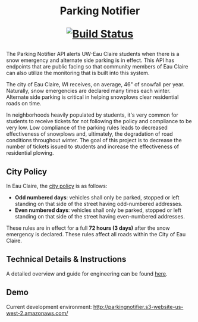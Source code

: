 <h1 align="center">
Parking Notifier

[![Build Status](https://travis-ci.com/clearwater-labs/parkingNotifier.svg?branch=dev)](https://travis-ci.com/clearwater-labs/parkingNotifier)

</h1>

The Parking Notifier API alerts UW-Eau Claire students when there is a snow emergency and alternate side parking is in effect. This API has endpoints that are public facing so that community members of Eau Claire can also utilize the monitoring that is built into this system.

The city of Eau Claire, WI receives, on average, 46" of snowfall per year. Naturally, snow emergencies are declared many times each winter. Alternate side parking is critical in helping snowplows clear residential roads on time.

In neighborhoods heavily populated by students, it's very common for students to receive tickets for not following the policy and compliance to be very low. Low compliance of the parking rules leads to decreased effectiveness of snowplows and, ultimately, the degradation of road conditions throughout winter. The goal of this project is to decrease the number of tickets issued to students and increase the effectiveness of residential plowing.

## City Policy

In Eau Claire, the [city policy](http://www.ci.eau-claire.wi.us/departments/public-works/alternate-side-parking) is as follows:

- **Odd numbered days**: vehicles shall only be parked, stopped or left standing on that side of the street having odd-numbered addresses.
- **Even numbered days**: vehicles shall only be parked, stopped or left standing on that side of the street having even-numbered addresses.

These rules are in effect for a full **72 hours (3 days)** after the snow emergency is declared. These rules affect all roads within the City of Eau Claire.

## Technical Details & Instructions

A detailed overview and guide for engineering can be found [here](docs/technical-details.md).

## Demo

Current development environment: http://parkingnotifier.s3-website-us-west-2.amazonaws.com/
